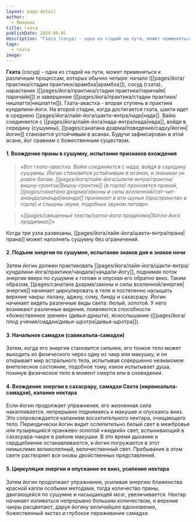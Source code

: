 ```yaml
---
layout: page-detail
author:
  - Яшодеви
title: гхата
publishDate: 2024-09-01
description: "Гхата (сосуд) - одна из стадий на пути, может применяться к различным процессам, которых обычно четыре: начало (арамбха), сосуд (гхата), нарастание (паричайя) и завершение (нишпатти)."
tags:
  - гхата
image:
---
```

**Гхата** (сосуд) - одна из стадий на пути, может применяться к различным процессам, которых обычно четыре: начало ([[pages/йога/практика/стадии практики/арамбха|арамбха]]), сосуд (гхата), нарастание ([[pages/йога/практика/стадии практики/паричайя|паричайя]]) и завершение ([[pages/йога/практика/стадии практики/нишпатти|нишпатти]]).
Гхата-авастха - вторая ступень в практике кундалини-йоги. На второй стадии, когда достигается гхата, шакти идет в среднюю [[pages/йога/лайя-йога/шакти-янтра/нади|нади]]. Вайю соединяется с [[pages/йога/лайя-йога/нада-янтра/нада|нада]], войдя в середину (сушумны), [[pages/санатана дхарма/поведение/садху/йогин|йогин]] становится устойчивым в асанах. Будучи зафиксирован в этой асане, йог сравним с божественным существом.
#### 1. Вхождение праны в сушумну, испытание признаков вхождения 

>*«Вот гхата-авастха. Вайю соединяется с нада, войдя в середину сушумны. Йогин становится устойчивым в асанах, и знанием он равен богам. [[pages/йога/лайя-йога/шакти-янтра/грантхи/вишну-грантхи|Вишну-грантхи]] (в горле) пронзается праной, [[pages/санатана дхарма/законы и силы вселенной/сат-чит-ананда/ананда|ананда]] проникает в ати-шунья (пространство в горле) и слышны звуки, подобные звукам литавр».*

>*«[[pages/священные тексты/хатха-йога прадипика|Хатха-йога прадипика]]»*

Когда три узла развязаны, [[pages/йога/лайя-йога/шакти-янтра/прана|прана]] может наполнять сушумну без ограничений. 

#### 2. Подъем энергии по сушумне, испытание знаков дня и знаков ночи 
Затем йогин должен практиковать [[pages/йога/лайя-йога/шакти-янтра/кундалини-йога/практики/чандали|чандали-йогу]], поднимая поток энергии вверх по сушумне к голове и опуская его обратно вниз. Таким образом, [[pages/санатана дхарма/законы и силы вселенной/энергия|энергия]] начинает циркулировать в теле и постепенно насыщать верхние чакры: лалану, аджну, сому, бинду и сахасрару. Йогин начинает видеть различные виды света: белый, золотой. У него возникают различные видения, появляются способности «божественное зрение» (дивья-дришти), яснослышание ([[pages/йога/плод учения/сиддхи/дивья-шротра|дивья-шротра]]). 
#### 3. Начальное самадхи (савикальпа-самадхи) 
Затем, когда его энергия становится сильнее, его тонкое тело может выходить из физического через одну из чакр или макушку, и он открывает мир астрального тела, испытывая совершенно незнакомое внетелесное состояние, подобное тому, какое испытывает душа, покинув физическое тело в момент смерти или в сновидении. 

#### 4. Вхождение энергии в сахасрару, самадхи Света (нирвикальпа-самадхи), капание нектара 
Если йогин продолжает упражнения, его жизненная сила накапливается, непрерывно поднимаясь к макушке и опускаясь вниз. Это сопровождается капанием восхитительного нектара, очищающего тело. Периодически йогин видит ослепительно белый свет в межбровье или пузырящийся оранжево-золотой «жидкий» свет, вспыхивающий в сахасрара-чакре в районе макушки. В это время дыхание и сердцебиение останавливаются, и йогин погружается в этот немыслимо великолепный, величественный свет. Пребывание в этом свете растворяет все оковы двойственных представлений. 
#### 5. Циркуляция энергии и опускание ее вниз, усиление нектара 
Затем йогин продолжает упражнения, усиливая энергию блаженства красной капли особыми методами, тогда количество праны, двигающейся по сушумне и насыщающей мозг, увеличивается. Нектар начинает изливаться непрерывно большим количеством, и верхние чакры расцветают, даруя йогину величайшее вдохновение, божественный экстаз и глубокое переживание самадхи. 

